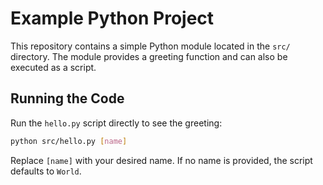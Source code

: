 # Example Python Project

This repository contains a simple Python module located in the `src/` directory. The
module provides a greeting function and can also be executed as a script.

## Running the Code

Run the `hello.py` script directly to see the greeting:

```bash
python src/hello.py [name]
```

Replace `[name]` with your desired name. If no name is provided, the script
defaults to `World`.
